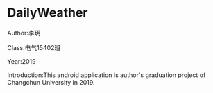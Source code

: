 # DailyWeather

Author:李玥

Class:电气15402班

Year:2019

Introduction:This android application is author's graduation project of Changchun University in 2019.

